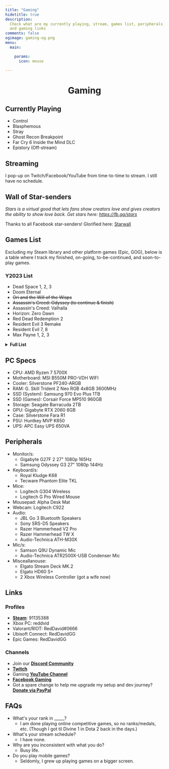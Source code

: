 ```yaml
---
title: "Gaming"
hidetitle: true
description:
  Check what are my currently playing, stream, games list, peripherals, 
  and gaming links
comments: false
ogimage: gaming-og.png
menu:
  main:

    params:
      icon: mouse

---
```


<h1 style="text-align: center; ">Gaming</h1>

## Currently Playing

* Control
* Blasphemous
* Stray
* Ghost Recon Breakpoint
* Far Cry 6 Inside the Mind DLC
* Epistory (Off-stream)

## Streaming

I pop-up on Twitch/Facebook/YouTube from time-to-time to stream. I still have no schedule.

## Wall of Star-senders

_Stars is a virtual good that lets fans show creators love and gives creators the ability to show love back. Get stars here: https://fb.gg/stars_

Thanks to all Facebook star-senders! Glorified here: [Starwall](https://reddavid.me/starwall "Starwall")

<div id="fb-root"></div>
<script async defer crossorigin="anonymous" src="https://connect.facebook.net/en_US/sdk.js#xfbml=1&version=v14.0&appId=1923295877819117&autoLogAppEvents=1" nonce="3RBbTOjV"></script>

<div class="fb-video" data-href="https://www.facebook.com/RedDavidGG/live" data-width="800" data-show-text="false"></div>

## Games List

Excluding my Steam library and other platform games (Epic, GOG), below is a table where I track my finished, on-going, to-be-continued, and soon-to-play games.

### Y2023 List

* Dead Space 1, 2, 3
* Doom Eternal
* ~~Ori and the Will of the Wisps~~
* ~~Assassin's Creed: Odyssey (to continue & finish)~~
* Assassin's Creed: Valhalla
* Horizon: Zero Dawn
* Red Dead Redemption 2
* Resident Evil 3 Remake
* Resident Evil 7, 8
* Max Payne 1, 2, 3

<details><summary><strong>Full List</strong></summary>

| Game Title                        | Completion Status        |
| --------------------------------- | ------------------------ |
| AER Memories of Old               | Done                     |
| Assassin's Creed Origins          | Done on Hard Diff        |
| Assassin's Creed Odyssey          | Done on Hard Diff        |
| Assassin's Creed Valhalla         | Soon                     |
| Battlefield 3                     | Done                     |
| Battlefield 4                     | Done                     |
| BioShock                          | Done                     |
| BioShock 2                        | TBC                      |
| Bioshock Infinite                 | Done on Hard             |
| Blackmesa                         | Done                     |
| Braid                             | Done                     |
| Brothers - A Tale of Two Sons     | Done                     |
| Celeste                           | Soon                     |
| CoD: Black Ops                    | Done                     |
| CoD: MW                           | Done                     |
| CoD: MW 2                         | Done                     |
| CoD: MW 3                         | Done                     |
| CoD: World at War                 | Done                     |
| Dead Space                        | Soon                     |
| Dead Space 2                      | Soon                     |
| Dead Space 3                      | Soon                     |
| Dishonored                        | Done                     |
| Dishonored 2                      | TBC                      |
| DOOM 2016                         | Done                     |
| DOOM Eternal                      | TBC                      |
| Evoland 1/2                       | Done                     |
| Far Cry 3                         | Done                     |
| Far Cry 4                         | Done                     |
| Far Cry Primal                    | Done                     |
| Far Cry 5                         | Done                     |
| Far Cry New Dawn                  | Done                     |
| Far Cry 6                         | Done                     |
| Ghost Recon: Breakpoint           | TBC                      |
| Ghost Recon: Wildlands            | Done                     |
| GRIS                              | Done                     |
| GTA Vice City                     | Soon                     |
| GTA San Andreas                   | TBC                      |
| GTA III                           | Soon                     |
| GTA IV                            | Soon                     |
| GTA V                             | Done main story          |
| Half-Life                         | Done                     |
| Half-Life 2                       | Done                     |
| Hellblade: Senua's Sacrifice      | Soon                     |
| HL2: Ep 1                         | Done                     |
| HL2: Ep 2                         | Done                     |
| Hollow Knight                     | Done 112% P1-4 NB        |
| Homefront                         | Done                     |
| Homefront: The Revolution         | Soon                     |
| Horizon Zero Dawn                 | Soon                     |
| Journey                           | Done                     |
| Kena Bridge of Spirits            | Done                     |
| LIMBO                             | Done                     |
| Machinarium                       | Done                     |
| Mad Max                           | TBC                      |
| Mafia 2                           | Done                     |
| Medal of Honor                    | Done                     |
| Metro 2033                        | Done                     |
| Metro Last Light                  | Done                     |
| Metro Exodus                      | Done                     |
| Mirror's Edge                     | TBC                      |
| NFS: Carbon                       | TBC                      |
| NFS: Most Wanted Black Edition    | Done                     |
| NFS: Heat                         | TBC                      |
| NFS: The Run                      | Done                     |
| NFS: Underground 2                | Done                     |
| Ori and the Blind Forest          | Done                     |
| Ori and the Will of the Wisps     | Done                     |
| Portal                            | Done                     |
| Portal 2                          | Done                     |
| Prototype                         | Done                     |
| Prototype 2                       | Done                     |
| Puzzle Agent                      | Done                     |
| Puzzle Agent 2                    | Done                     |
| Raft                              | TBC - playing off stream |
| Red Dead Redemption 2             | Soon                     |
| Sleeping Dogs                     | Done                     |
| Slime Rancher                     | Done - story             |
| Slime Rancher 2                   | TBC                      |
| Spec Ops: The Line                | Done                     |
| The Darkness 2                    | Done                     |
| The Dream Machine                 | TBC                      |
| The Outer Worlds                  | TBC                      |
| The Sexy Brutale                  | Done                     |
| The Walking Dead (Season 1)       | Done                     |
| The Witcher 3: Wild Hunt + 2 DLCs | Done                     |
| The Witness                       | Done                     |
| Turnip Boy                        | Done                     |
| Undertale                         | TBC                      |
| Valley                            | Done                     |
| Max Payne 2                       | TBC                      |
| C&C: Red Alert 2 Campaign         | Done on Hard             |
| C&C: RA2 Yuri's Revenge Campaign  | Done on Hard             |
| C&C: Red Alert 3 Campaign         | Done on Easy             |
| C&C: RA3 Uprising                 | Done on Easy             |

<p style="text-align: right; margin-top: -20px"><small><em>as of August 9, 2022</em></small></p>

</details>

## PC Specs

* CPU: AMD Ryzen 7 5700X
* Motherboard: MSI B550M PRO-VDH WIFI
* Cooler: Silverstone PF240-ARGB
* RAM: G. Skill Trident Z Neo RGB 4x8GB 3600MHz
* SSD (System): Samsung 970 Evo Plus 1TB
* SSD (Games): Corsair Force MP510 960GB
* Storage: Seagate Barracuda 2TB
* GPU: Gigabyte RTX 2060 6GB
* Case: Silverstone Fara R1
* PSU: Huntkey MVP K650
* UPS: APC Easy UPS 650VA

## Peripherals

* Monitor/s:
  + Gigabyte G27F 2 27" 1080p 165Hz
  + Samsung Odyssey G3 27" 1080p 144Hz
* Keyboard/s:
  + Royal Kludge K68
  + Tecware Phantom Elite TKL
* Mice:
  + Logitech G304 Wireless
  + Logitech G Pro Wired Mouse
* Mousepad: Alpha Desk Mat
* Webcam: Logitech C922
* Audio: 
  + JBL Go 3 Bluetooth Speakers
  + Sony SRS-D5 Speakers
  + Razer Hammerhead V2 Pro
  + Razer Hammerhead TW X
  + Audio-Technica ATH-M30X
* Mic/s:
  + Samson Q9U Dynamic Mic
  + Audio-Technica ATR2500X-USB Condenser Mic
* Misceallanouse:
  + Elgato Stream Deck MK.2
  + Elgato HD60 S+
  + 2 Xbox Wireless Controller (got a wife now)

## Links

### Profiles

* [**Steam**](https://steamcommunity.com/id/reddvid/): 91135388
* Xbox PC: reddvid
* Valorant/RIOT: RedDavid#0666
* Ubisoft Connect: RedDavidGG
* Epic Games: RedDavidGG

### Channels

* Join our [**Discord Community**](https://discord.gg/rKnJb4J)
* [**Twitch**](https://twitch.tv/reddavidgg/)
* Gaming [**YouTube Channel**](https://www.youtube.com/@RedDavidGG)
* [**Facebook Gaming**](https://facebook.com/RedDavidGG/community)
* Got a spare change to help me upgrade my setup and dev journey? [**Donate via PayPal**](https://paypal.me/reddvid)

## FAQs

* What's your rank in _____?
  + I am done playing online competitive games, so no ranks/medals, etc. (Though I got til Divine 1 in Dota 2 back in the days.)
* What's your stream schedule?
  + I have none.
* Why are you inconsistent with what you do?
  + Busy life.
* Do you play mobile games?
  + Seldomly, I grew up playing games on a bigger screen.

<br>
